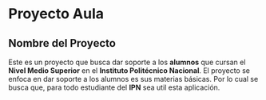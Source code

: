 # Proyecto Aula
  ## Nombre del Proyecto
Este es un proyecto que busca dar soporte a los **alumnos** que cursan el **Nivel Medio Superior** en el **Instituto Politécnico Nacional**.
El proyecto se enfoca en dar soporte a los alumnos es sus materias básicas. Por lo cual se busca que, para todo estudiante del **IPN** sea util esta aplicación.
